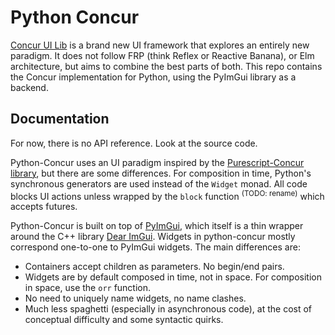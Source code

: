 
# Python Concur

[Concur UI Lib](https://github.com/ajnsit/concur) is a brand new UI framework that explores an entirely new paradigm. It does not follow FRP (think Reflex or Reactive Banana), or Elm architecture, but aims to combine the best parts of both. This repo contains the Concur implementation for Python, using the PyImGui library as a backend.

## Documentation

For now, there is no API reference. Look at the source code.

Python-Concur uses an UI paradigm inspired by the [Purescript-Concur library](https://github.com/ajnsit/purescript-concur), but there are some differences. For composition in time, Python's synchronous generators are used instead of the `Widget` monad. All code blocks UI actions unless wrapped by the `block` function <sup>(TODO: rename)</sup> which accepts futures.

Python-Concur is built on top of [PyImGui](https://github.com/swistakm/pyimgui), which itself is a thin wrapper around the C++ library [Dear ImGui](https://github.com/ocornut/imgui). Widgets in python-concur mostly correspond one-to-one to PyImGui widgets. The main differences are:

* Containers accept children as parameters. No begin/end pairs.
* Widgets are by default composed in time, not in space. For composition in space, use the `orr` function.
* No need to uniquely name widgets, no name clashes.
* Much less spaghetti (especially in asynchronous code), at the cost of conceptual difficulty and some syntactic quirks.
